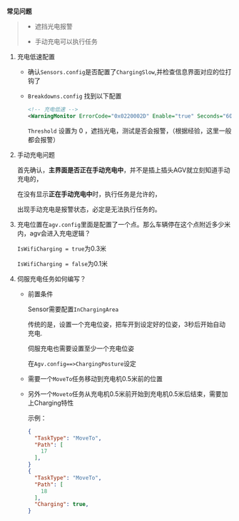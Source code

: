 **常见问题**

> - 遮挡光电报警
>
> - 手动充电可以执行任务

1. 充电低速配置

   - 确认`Sensors.config`是否配置了`ChargingSlow`,并检查信息界面对应的位打钩了

   - `Breakdowns.config` 找到以下配置

     ``` xml
     <!-- 充电低速 -->
     <WarningMonitor ErrorCode="0x0220002D" Enable="true" Seconds="600" Threshold="1"/>
     ```

     `Threshold` 设置为 0 ，遮挡光电，测试是否会报警，（根据经验，这里一般都会报警）

2. 手动充电问题

   首先确认，**主界面是否正在手动充电中**，并不是插上插头AGV就立刻知道手动充电的，

   在没有显示**正在手动充电中**时，执行任务是允许的，

   出现手动充电是报警状态，必定是无法执行任务的。

3. 充电位置在`agv.config`里面是配置了一个点。那么车辆停在这个点附近多少米内，agv会进入充电逻辑？

   `IsWifiCharging = true`为0.3米

   `IsWifiCharging = false`为0.1米

4. 伺服充电任务如何编写？

   - 前置条件

     Sensor需要配置`InChargingArea`

     传统的是，设置一个充电位姿，把车开到设定好的位姿，3秒后开始自动充电.

     伺服充电也需要设置至少一个充电位姿

     在`Agv.config==>ChargingPosture`设定

   - 需要一个`MoveTo`任务移动到充电机0.5米前的位置

   - 另外一个`Moveto`任务从充电机0.5米前开始到充电机0.5米后结束，需要加上Charging特性

     示例：

     ``` json
     {
       "TaskType": "MoveTo",
       "Path": [
         17
       ],
     }
     {
       "TaskType": "MoveTo",
       "Path": [
         18
       ],
       "Charging": true,
     }
     ```

     

​     

